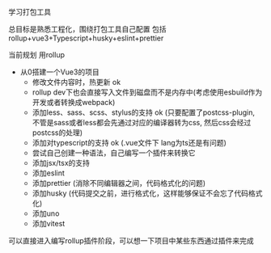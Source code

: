 学习打包工具

总目标是熟悉工程化，围绕打包工具自己配置
包括rollup+vue3+Typescript+husky+eslint+prettier

当前规划
用rollup
- 从0搭建一个Vue3的项目
  - 修改文件内容时，热更新 ok
  - rollup dev下也会直接写入文件到磁盘而不是内存中(考虑使用esbuild作为开发或者转换成webpack)
  - 添加less、sass、scss、stylus的支持 ok (只要配置了postcss-plugin, 不管是sass或者less都会先通过对应的编译器转为css, 然后css会经过postcss的处理)
  - 添加对typescript的支持 ok (.vue文件下 lang为ts还是有问题)
  - 尝试自己创建一种语法，自己编写一个插件来转换它
  - 添加jsx/tsx的支持
  - 添加eslint
  - 添加prettier (消除不同编辑器之间，代码格式化的问题)
  - 添加husky (代码提交之前，进行格式化，这样能够保证不会忘了代码格式化)
  - 添加uno
  - 添加vitest


可以直接进入编写rollup插件阶段，可以想一下项目中某些东西通过插件来完成